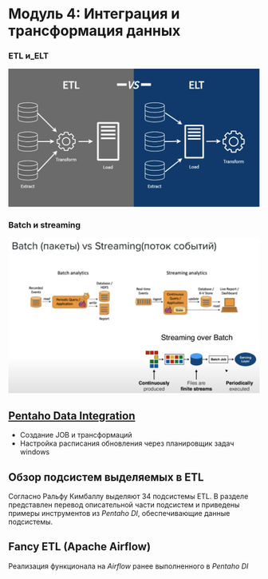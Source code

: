 # Модуль 4: Интеграция и трансформация данных

### ETL и_ELT
![](https://github.com/Artem-ne-Artem/Data-engineering-DL/blob/master/DE-101%20Modules/Module04/img/ETL_ELT.png)

### Batch и streaming
![](https://github.com/Artem-ne-Artem/Data-engineering-DL/blob/master/DE-101%20Modules/Module04/img/Batch_streaming.png)

## [Pentaho Data Integration](https://github.com/Artem-ne-Artem/Data-engineering-DL/blob/master/DE-101%20Modules/Module04/Pentaho/readme.md)
- Создание JOB и трансформаций
- Настройка расписания обновления через планировщик задач windows

## Обзор подсистем выделяемых в ETL

Согласно Ральфу Кимбаллу выделяют 34 подсистемы ETL. В разделе представлен перевод описательной части подсистем и приведены примеры инструментов из _Pentaho DI_, обеспечивающие данные подсистемы.

## Fancy ETL (Apache Airflow)

Реализация функционала на _Airflow_ ранее выполненного в _Pentaho DI_
